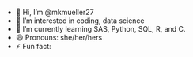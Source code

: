 - 👋 Hi, I’m @mkmueller27
- 👀 I’m interested in coding, data science
- 🌱 I’m currently learning SAS, Python, SQL, R, and C. 
- 😄 Pronouns: she/her/hers
- ⚡ Fun fact:

<!---
mkmueller27/mkmueller27 is a ✨ special ✨ repository because its `README.md` (this file) appears on your GitHub profile.
You can click the Preview link to take a look at your changes.
--->
